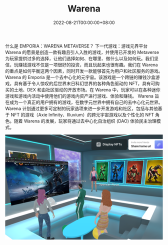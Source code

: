 ﻿---
title: "Warena"
description: "在种类繁多的游戏和虚拟社交活动中玩耍、赚取和体验。"
date: 2022-08-21T00:00:00+08:00
lastmod: 2022-08-21T00:00:00+08:00
draft: false
authors: [“boogArno”]
featuredImage: "warena.png"
tags: ["NFT Games","Warena"]
categories: ["nfts"]
nfts: ["NFT Games"]
blockchain: "BSC"
website: "https://emporia.warena.io/"
twitter: "https://twitter.com/WarenaOfficial"
discord: "https://discord.com/invite/warenaofficial"
telegram: ""
github: ""
youtube: "https://www.youtube.com/warenaofficial"
twitch: ""
facebook: "https://www.facebook.com/Warena.io/"
instagram: "https://www.instagram.com/warenaofficial/"
reddit: ""
medium: "https://teamwarena.medium.com/"
steam: ""
gitbook: ""
googleplay: ""
appstore: ""
status: "Live"
weight: 
lightgallery: true
toc: true
pinned: false
recommend: false
recommend1: false
---
什么是 EMPORIA：WARENA METAVERSE？
下一代游戏：游戏元界平台
‌
Warena 的愿景是创造一款有趣且引人入胜的游戏，并使用已开发的 Metaverse 为玩家提供过多的选择，让他们选择如何、在哪里、做什么以及如何玩。我们坚信，玩赚钱游戏不仅是一项很好的投资，而且玩起来也很有趣。我们在 Warena 的重点是如何平衡这两个因素，同时开发一款能够首先为用户和社区服务的游戏。
‌
Warena 的 Emporia 是一个去中心化的元宇宙。该游戏是一个跨链的赚钱沙盒游戏，具有基于令人惊叹的后世界末日科幻世界的各种角色驱动的 NFT，具有可购买的土地、DEX 和由社区驱动的开放市场。在 Warena 中，玩家可以在各种迷你游戏和游戏内活动中使用他们的游戏内资产进行游戏、体验和赚钱。
‌
Warena 旨在成为一个真正的用户拥有的游戏，在数字元世界中拥有自己的去中心化元世界。 Warena 计划通过更多可定制的玩家选项来进一步开发游戏和社区，包括与其他基于 NFT 的游戏（Axie Infinity、Illuvium）的跨元宇宙游戏以及个性化的 NFT 角色。随着 Warena 的发展，玩家将通过去中心化自治组织 (DAO) 体验民主治理模式。

![warena-dapp-games-bsc-image1_22da9dc95aa570be8686d53ea05b0828](warena-dapp-games-bsc-image1_22da9dc95aa570be8686d53ea05b0828.png)